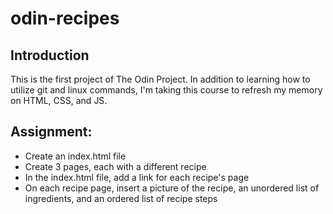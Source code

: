 # odin-recipes

## Introduction
This is the first project of The Odin Project. In addition to learning how to utilize git and linux commands, I'm taking this course to refresh my memory on HTML, CSS, and JS.

## Assignment:
  - Create an index.html file
  - Create 3 pages, each with a different recipe
  - In the index.html file, add a link for each recipe's page
  - On each recipe page, insert a picture of the recipe, an unordered list of ingredients, and an ordered list of recipe steps



